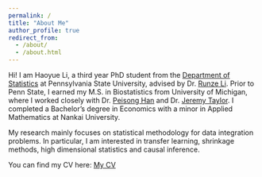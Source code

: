 ```yaml
---
permalink: /
title: "About Me"
author_profile: true
redirect_from: 
  - /about/
  - /about.html
---
```

Hi! I am Haoyue Li, a third year PhD student from the [Department of Statistics](https://science.psu.edu/stat) at Pennsylvania State University, advised by Dr. [Runze Li](https://science.psu.edu/stat/people/ril4). Prior to Penn State, I earned my M.S. in Biostatistics from University of Michigan, where I worked closely with Dr. [Peisong Han](https://sph.umich.edu/faculty-profiles/han-peisong.html) and Dr. [Jeremy Taylor](https://sph.umich.edu/faculty-profiles/taylor-jeremy.html). I completed a Bachelor’s degree in Economics with a minor in Applied Mathematics at Nankai University.

My research mainly focuses on statistical methodology for data integration problems. In particular, I am interested in transfer learning, shrinkage methods, high dimensional statistics and causal inference.

You can find my CV here: [My CV](../assets/Haoyue_Li_CV.pdf)
